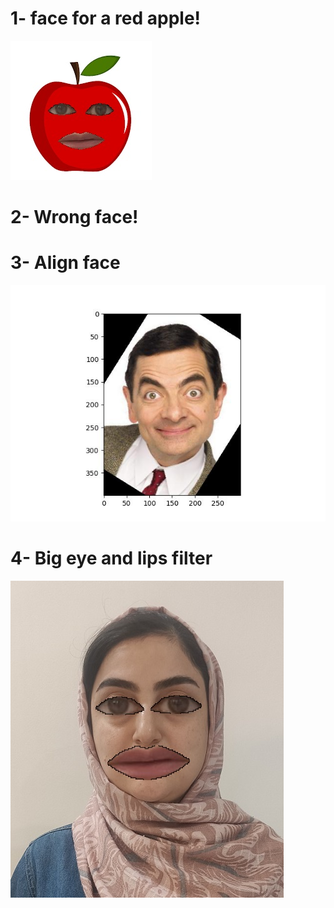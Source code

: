 # 1- face for a red apple!

![My_face_for_red_apple](Output\My_face_for_red_apple.jpg)


# 2- Wrong face!


# 3- Align face
![aligned face](Output\Figure_2.jpeg)

# 4- Big eye and lips filter
![My exaggerated pic](Output\My_exaggerated_pic.jpg)



